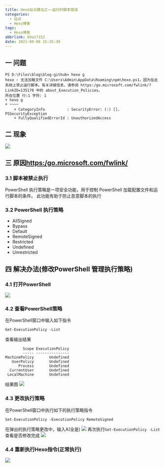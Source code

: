 ```yaml
---
title: Hexo站点建设之——运行时脚本错误
categories:
  - 站点
  - Hexo博客
tags:
  - Hexo博客
abbrlink: 69a17152
date: 2021-09-08 15:35:39
---
```

## 一 问题

```
PS D:\Files\blog\blog-github> hexo g
hexo : 无法加载文件 C:\Users\Admin\AppData\Roaming\npm\hexo.ps1，因为在此系统上禁止运行脚本。有关详细信息，请参阅 https:/go.microsoft.com/fwlink/?LinkID=135170 中的 about_Execution_Policies。
所在位置 行:1 字符: 1
+ hexo g
+ ~~~~
    + CategoryInfo          : SecurityError: (:) []，PSSecurityException
    + FullyQualifiedErrorId : UnauthorizedAccess
```
<!--more-->

## 二 现象

![][1]

## 三 原因[https:/go.microsoft.com/fwlink/][00]

### 3.1 脚本被禁止执行

PowerShell 执行策略是一项安全功能，用于控制 PowerShell 加载配置文件和运行脚本的条件。 此功能有助于防止恶意脚本的执行

### 3.2 PowerShell 执行策略

* AllSigned
* Bypass
* Default
* RemoteSigned
* Restricted
* Undefined
* Unrestricted

## 四 解决办法(修改PowerShell 管理执行策略)

### 4.1 打开PowerShell
![][2]

### 4.2 查看PowerShell策略

在PowerShell窗口中输入如下指令

```
Get-ExecutionPolicy -List
```

查看输出结果

```
        Scope ExecutionPolicy
        ----- ---------------
MachinePolicy       Undefined
   UserPolicy       Undefined
      Process       Undefined
  CurrentUser       Undefined
 LocalMachine       Undefined
```

结果图
![][3]

### 4.3 更改执行策略

在PowerShell窗口中执行如下的执行策略指令

```
Set-ExecutionPolicy -ExecutionPolicy RemoteSigned
```

在弹出的执行策略更改中，输入A(全是)
![][4]
再次执行`Get-ExecutionPolicy -List`查看是否修改完成
![][5]

### 4.4 重新执行Hexo指令(正常执行)

![][6]


[00]:https:/go.microsoft.com/fwlink/
[1]:https://fastly.jsdelivr.net/gh/PGzxc/CDN@master/blog-hexo/hexo-run-error-priview.png
[2]:https://fastly.jsdelivr.net/gh/PGzxc/CDN@master/blog-hexo/hexo-run-error-powershell-open.png
[3]:https://fastly.jsdelivr.net/gh/PGzxc/CDN@master/blog-hexo/hexo-run-error-powershell-policy-list.png
[4]:https://fastly.jsdelivr.net/gh/PGzxc/CDN@master/blog-hexo/hexo-run-error-powershell-policy-remotedsigned.png
[5]:https://fastly.jsdelivr.net/gh/PGzxc/CDN@master/blog-hexo/hexo-run-error-powershell-localMachine-change.png
[6]:https://fastly.jsdelivr.net/gh/PGzxc/CDN@master/blog-hexo/hexo-run-error-modify-run.png